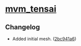 # [mvm_tensai](https://tf2maps.net/threads/tensai.40373/)

## Changelog

* Added initial mesh. ([2bc941a6](https://github.com/WhyIsEvery4thYearAlwaysBad/SourceNavMeshOverhauls/commit/2bc941a6780c26bc170895016285a149547d581c))
